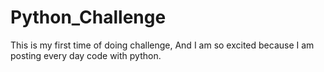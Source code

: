 # Python_Challenge
This is my first time of doing challenge, And I am so excited because I am posting every day code with python.
